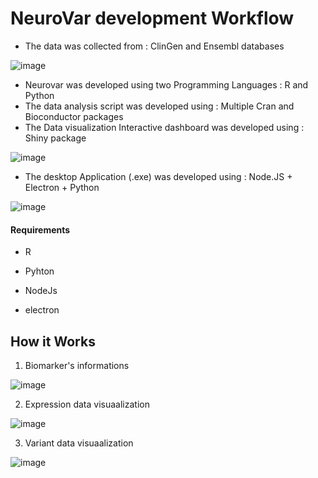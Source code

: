 # NeuroVar development Workflow

- The data was collected from : ClinGen and Ensembl databases

![image](https://user-images.githubusercontent.com/73958439/234555452-b129011f-eca2-454b-99d9-44a8f6832231.png)

- Neurovar was developed using two Programming Languages : R and Python
- The data analysis script was developed using : Multiple Cran and Bioconductor packages
- The Data visualization Interactive dashboard  was developed using : Shiny package

![image](https://user-images.githubusercontent.com/73958439/234556685-3798158b-d916-4af1-920b-486bc4221718.png)

- The desktop Application (.exe) was developed using : Node.JS + Electron + Python

![image](https://user-images.githubusercontent.com/73958439/234557016-845d6c61-359d-4981-8b9f-af99fc1792c6.png)


#### Requirements

* R

* Pyhton

* NodeJs

* electron

## How it Works

1. Biomarker's informations

![image](https://user-images.githubusercontent.com/73958439/234556005-c09c45c1-9d39-45d5-9257-e5abfdc51aa6.png)

2. Expression data visuaalization

![image](https://user-images.githubusercontent.com/73958439/234556275-b62ce902-0cf2-47b3-ac92-e5551e126201.png)

3. Variant data visuaalization

![image](https://user-images.githubusercontent.com/73958439/234556435-f37d0307-5928-48ce-8790-f5adf1f62e82.png)



